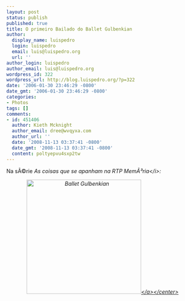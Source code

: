 ```yaml
---
layout: post
status: publish
published: true
title: O primeiro Bailado do Ballet Gulbenkian
author:
  display_name: luispedro
  login: luispedro
  email: luis@luispedro.org
  url: ''
author_login: luispedro
author_email: luis@luispedro.org
wordpress_id: 322
wordpress_url: http://blog.luispedro.org/?p=322
date: '2006-01-30 23:46:29 -0800'
date_gmt: '2006-01-30 23:46:29 -0800'
categories:
- Photos
tags: []
comments:
- id: 451406
  author: Kieth Mcknight
  author_email: dree@wvqyxa.com
  author_url: ''
  date: '2008-11-13 03:37:41 -0800'
  date_gmt: '2008-11-13 03:37:41 -0800'
  content: poltyepvu4sxp2tw
---
```

<p>Na s&Atilde;&copy;rie <i>As coisas que se apanham na RTP Mem&Atilde;&sup3;ria<&#47;i>:</p>
<p><center><a id="p321" rel="attachment" class="imagelink" href="http:&#47;&#47;blog.luispedro.org&#47;?attachment_id=321" title="Ballet Gulbenkian"><img id="image321" src="http:&#47;&#47;blog.luispedro.org&#47;wp-content&#47;uploads&#47;2006&#47;01&#47;ballet gulbenkian.jpg" alt="Ballet Gulbenkian" height="300" &#47;><&#47;a><&#47;center></p>
